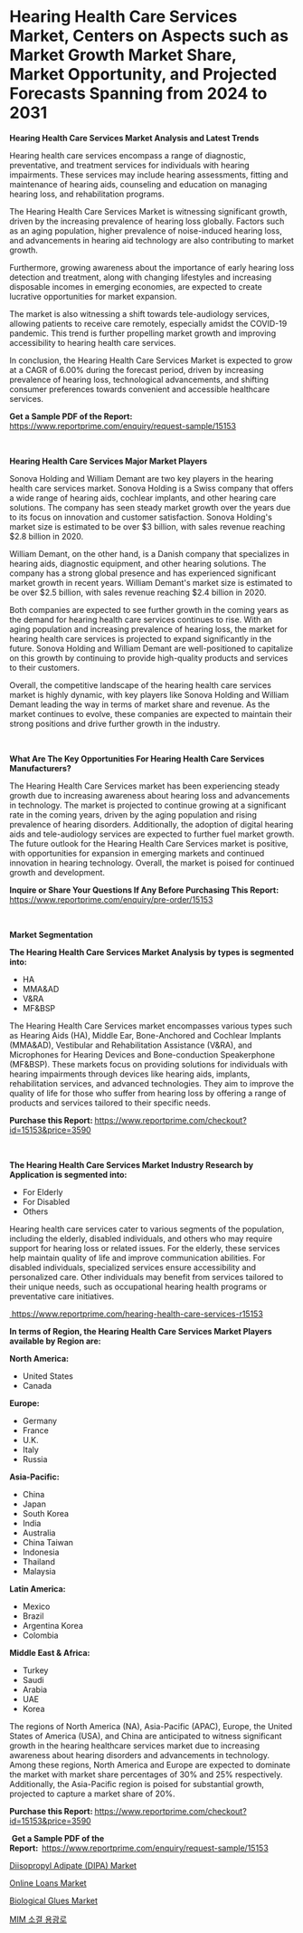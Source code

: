 <p><h1>Hearing Health Care Services Market, Centers on Aspects such as Market Growth Market Share, Market Opportunity, and Projected Forecasts Spanning from 2024 to 2031</h1></p><p><strong>Hearing Health Care Services Market Analysis and Latest Trends</strong></p>
<p><p>Hearing health care services encompass a range of diagnostic, preventative, and treatment services for individuals with hearing impairments. These services may include hearing assessments, fitting and maintenance of hearing aids, counseling and education on managing hearing loss, and rehabilitation programs.</p><p>The Hearing Health Care Services Market is witnessing significant growth, driven by the increasing prevalence of hearing loss globally. Factors such as an aging population, higher prevalence of noise-induced hearing loss, and advancements in hearing aid technology are also contributing to market growth.</p><p>Furthermore, growing awareness about the importance of early hearing loss detection and treatment, along with changing lifestyles and increasing disposable incomes in emerging economies, are expected to create lucrative opportunities for market expansion.</p><p>The market is also witnessing a shift towards tele-audiology services, allowing patients to receive care remotely, especially amidst the COVID-19 pandemic. This trend is further propelling market growth and improving accessibility to hearing health care services.</p><p>In conclusion, the Hearing Health Care Services Market is expected to grow at a CAGR of 6.00% during the forecast period, driven by increasing prevalence of hearing loss, technological advancements, and shifting consumer preferences towards convenient and accessible healthcare services.</p></p>
<p><strong>Get a Sample PDF of the Report:&nbsp;</strong> <a href="https://www.reportprime.com/enquiry/request-sample/15153">https://www.reportprime.com/enquiry/request-sample/15153</a></p>
<p>&nbsp;</p>
<p><strong>Hearing Health Care Services Major Market Players</strong></p>
<p><p>Sonova Holding and William Demant are two key players in the hearing health care services market. Sonova Holding is a Swiss company that offers a wide range of hearing aids, cochlear implants, and other hearing care solutions. The company has seen steady market growth over the years due to its focus on innovation and customer satisfaction. Sonova Holding's market size is estimated to be over $3 billion, with sales revenue reaching $2.8 billion in 2020.</p><p>William Demant, on the other hand, is a Danish company that specializes in hearing aids, diagnostic equipment, and other hearing solutions. The company has a strong global presence and has experienced significant market growth in recent years. William Demant's market size is estimated to be over $2.5 billion, with sales revenue reaching $2.4 billion in 2020.</p><p>Both companies are expected to see further growth in the coming years as the demand for hearing health care services continues to rise. With an aging population and increasing prevalence of hearing loss, the market for hearing health care services is projected to expand significantly in the future. Sonova Holding and William Demant are well-positioned to capitalize on this growth by continuing to provide high-quality products and services to their customers.</p><p>Overall, the competitive landscape of the hearing health care services market is highly dynamic, with key players like Sonova Holding and William Demant leading the way in terms of market share and revenue. As the market continues to evolve, these companies are expected to maintain their strong positions and drive further growth in the industry.</p></p>
<p>&nbsp;</p>
<p><strong>What Are The Key Opportunities For Hearing Health Care Services Manufacturers?</strong></p>
<p><p>The Hearing Health Care Services market has been experiencing steady growth due to increasing awareness about hearing loss and advancements in technology. The market is projected to continue growing at a significant rate in the coming years, driven by the aging population and rising prevalence of hearing disorders. Additionally, the adoption of digital hearing aids and tele-audiology services are expected to further fuel market growth. The future outlook for the Hearing Health Care Services market is positive, with opportunities for expansion in emerging markets and continued innovation in hearing technology. Overall, the market is poised for continued growth and development.</p></p>
<p><strong>Inquire or Share Your Questions If Any Before Purchasing This Report:</strong> <a href="https://www.reportprime.com/enquiry/pre-order/15153">https://www.reportprime.com/enquiry/pre-order/15153</a></p>
<p>&nbsp;</p>
<p><strong>Market Segmentation</strong></p>
<p><strong>The Hearing Health Care Services Market Analysis by types is segmented into:</strong></p>
<p><ul><li>HA</li><li>MMA&AD</li><li>V&RA</li><li>MF&BSP</li></ul></p>
<p><p>The Hearing Health Care Services market encompasses various types such as Hearing Aids (HA), Middle Ear, Bone-Anchored and Cochlear Implants (MMA&AD), Vestibular and Rehabilitation Assistance (V&RA), and Microphones for Hearing Devices and Bone-conduction Speakerphone (MF&BSP). These markets focus on providing solutions for individuals with hearing impairments through devices like hearing aids, implants, rehabilitation services, and advanced technologies. They aim to improve the quality of life for those who suffer from hearing loss by offering a range of products and services tailored to their specific needs.</p></p>
<p><strong>Purchase this Report:&nbsp;</strong><a href="https://www.reportprime.com/checkout?id=15153&price=3590">https://www.reportprime.com/checkout?id=15153&price=3590</a></p>
<p>&nbsp;</p>
<p><strong>The Hearing Health Care Services Market Industry Research by Application is segmented into:</strong></p>
<p><ul><li>For Elderly</li><li>For Disabled</li><li>Others</li></ul></p>
<p><p>Hearing health care services cater to various segments of the population, including the elderly, disabled individuals, and others who may require support for hearing loss or related issues. For the elderly, these services help maintain quality of life and improve communication abilities. For disabled individuals, specialized services ensure accessibility and personalized care. Other individuals may benefit from services tailored to their unique needs, such as occupational hearing health programs or preventative care initiatives.</p></p>
<p><a href="https://www.reportprime.com/hearing-health-care-services-r15153">&nbsp;https://www.reportprime.com/hearing-health-care-services-r15153</a></p>
<p><strong>In terms of Region, the Hearing Health Care Services Market Players available by Region are:</strong></p>
<p>
    <p> <strong> North America: </strong>
        <ul>
            <li>United States</li>
            <li>Canada</li>
        </ul>
        </p> 
    <p> <strong> Europe: </strong>
        <ul>
            <li>Germany</li>
            <li>France</li>
            <li>U.K.</li>
            <li>Italy</li>
            <li>Russia</li>
        </ul>
        </p> 
    <p> <strong> Asia-Pacific: </strong>
        <ul>
            <li>China</li>
            <li>Japan</li>
            <li>South Korea</li>
            <li>India</li>
            <li>Australia</li>
            <li>China Taiwan</li>
            <li>Indonesia</li>
            <li>Thailand</li>
            <li>Malaysia</li>
        </ul>
        </p> 
    <p> <strong> Latin America: </strong>
        <ul>
            <li>Mexico</li>
            <li>Brazil</li>
            <li>Argentina Korea</li>
            <li>Colombia</li>
        </ul>
        </p> 
    <p> <strong> Middle East & Africa: </strong>
        <ul>
            <li>Turkey</li>
            <li>Saudi</li>
            <li>Arabia</li>
            <li>UAE</li>
            <li>Korea</li>
        </ul>
    </p>
    </p>
<p><p>The regions of North America (NA), Asia-Pacific (APAC), Europe, the United States of America (USA), and China are anticipated to witness significant growth in the hearing healthcare services market due to increasing awareness about hearing disorders and advancements in technology. Among these regions, North America and Europe are expected to dominate the market with market share percentages of 30% and 25% respectively. Additionally, the Asia-Pacific region is poised for substantial growth, projected to capture a market share of 20%.</p></p>
<p><strong>Purchase this Report: </strong><a href="https://www.reportprime.com/checkout?id=15153&price=3590">https://www.reportprime.com/checkout?id=15153&price=3590</a></p>
<p>&nbsp;<strong>Get a Sample PDF of the Report:&nbsp;&nbsp;</strong><a href="https://www.reportprime.com/enquiry/request-sample/15153">https://www.reportprime.com/enquiry/request-sample/15153</a></p>
<p><strong></strong></p>
<p><p><a href="https://www.linkedin.com/pulse/diisopropyl-adipate-dipa-market-centers-aspects-growth-share-hzdue?trackingId=GSfdL1CI8NTl2MO5QZ4gTw%3D%3D">Diisopropyl Adipate (DIPA) Market</a></p><p><a href="https://github.com/sofayahoo2023/Market-Research-Report-List-4/blob/main/online-loans-market.md">Online Loans Market</a></p><p><a href="https://www.linkedin.com/pulse/biological-glues-market-growth-trends-covid-19-impact-forecasts-zxpae?trackingId=zE8dkAV7hEIAGtl6C3El0A%3D%3D">Biological Glues Market</a></p><p><a href="https://github.com/vss5505pa7z1p/Market-Research-Report-List-1/blob/main/561784623437.md">MIM 소결 용광로</a></p></p>